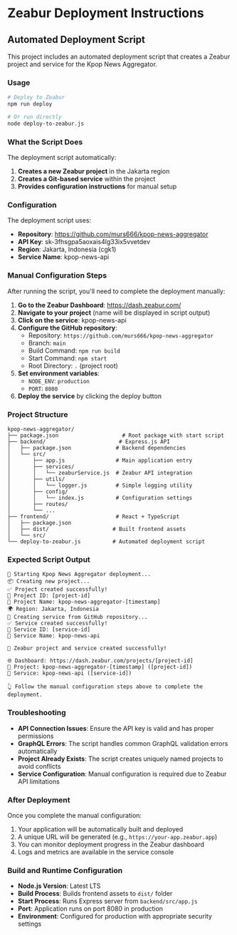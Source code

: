 # Zeabur Deployment Instructions

## Automated Deployment Script

This project includes an automated deployment script that creates a Zeabur project and service for the Kpop News Aggregator.

### Usage

```bash
# Deploy to Zeabur
npm run deploy

# Or run directly
node deploy-to-zeabur.js
```

### What the Script Does

The deployment script automatically:
1. **Creates a new Zeabur project** in the Jakarta region
2. **Creates a Git-based service** within the project
3. **Provides configuration instructions** for manual setup

### Configuration

The deployment script uses:
- **Repository**: https://github.com/murs666/kpop-news-aggregator
- **API Key**: sk-3fhsgpa5aoxais4lg33ix5vvetdev
- **Region**: Jakarta, Indonesia (cgk1)
- **Service Name**: kpop-news-api

### Manual Configuration Steps

After running the script, you'll need to complete the deployment manually:

1. **Go to the Zeabur Dashboard**: https://dash.zeabur.com/
2. **Navigate to your project** (name will be displayed in script output)
3. **Click on the service**: kpop-news-api
4. **Configure the GitHub repository**:
   - Repository: `https://github.com/murs666/kpop-news-aggregator`
   - Branch: `main`
   - Build Command: `npm run build`
   - Start Command: `npm start`
   - Root Directory: `.` (project root)
5. **Set environment variables**:
   - `NODE_ENV`: `production`
   - `PORT`: `8080`
6. **Deploy the service** by clicking the deploy button

### Project Structure

```
kpop-news-aggregator/
├── package.json                    # Root package with start script
├── backend/                       # Express.js API
│   ├── package.json              # Backend dependencies
│   └── src/
│       ├── app.js                # Main application entry
│       ├── services/
│       │   └── zeaburService.js  # Zeabur API integration
│       ├── utils/
│       │   └── logger.js         # Simple logging utility
│       ├── config/
│       │   └── index.js          # Configuration settings
│       ├── routes/
│       └── ...
├── frontend/                     # React + TypeScript
│   ├── package.json
│   ├── dist/                    # Built frontend assets
│   └── src/
└── deploy-to-zeabur.js          # Automated deployment script
```

### Expected Script Output

```
🚀 Starting Kpop News Aggregator deployment...
📦 Creating new project...
✅ Project created successfully!
📱 Project ID: [project-id]
📝 Project Name: kpop-news-aggregator-[timestamp]
🌍 Region: Jakarta, Indonesia
🔧 Creating service from GitHub repository...
✅ Service created successfully!
🔧 Service ID: [service-id]
📝 Service Name: kpop-news-api

🎉 Zeabur project and service created successfully!

🌐 Dashboard: https://dash.zeabur.com/projects/[project-id]
📱 Project: kpop-news-aggregator-[timestamp] ([project-id])
🔧 Service: kpop-news-api ([service-id])

👆 Follow the manual configuration steps above to complete the deployment.
```

### Troubleshooting

- **API Connection Issues**: Ensure the API key is valid and has proper permissions
- **GraphQL Errors**: The script handles common GraphQL validation errors automatically
- **Project Already Exists**: The script creates uniquely named projects to avoid conflicts
- **Service Configuration**: Manual configuration is required due to Zeabur API limitations

### After Deployment

Once you complete the manual configuration:
1. Your application will be automatically built and deployed
2. A unique URL will be generated (e.g., `https://your-app.zeabur.app`)
3. You can monitor deployment progress in the Zeabur dashboard
4. Logs and metrics are available in the service console

### Build and Runtime Configuration

- **Node.js Version**: Latest LTS
- **Build Process**: Builds frontend assets to `dist/` folder
- **Start Process**: Runs Express server from `backend/src/app.js`
- **Port**: Application runs on port 8080 in production
- **Environment**: Configured for production with appropriate security settings